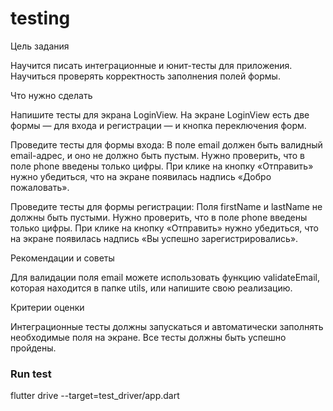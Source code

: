 # testing

Цель задания

Научится писать интеграционные и юнит-тесты для приложения.
Научиться проверять корректность заполнения полей формы.


Что нужно сделать

Напишите тесты для экрана LoginView. На экране LoginView есть две формы — для входа и регистрации — и кнопка переключения форм.



Проведите тесты для формы входа:
В поле email должен быть валидный email-адрес, и оно не должно быть пустым.
Нужно проверить, что в поле phone введены только цифры.
При клике на кнопку «Отправить» нужно убедиться, что на экране появилась надпись «Добро пожаловать».


Проведите тесты для формы регистрации:
Поля firstName и lastName не должны быть пустыми.
Нужно проверить, что в поле phone введены только цифры.
При клике на кнопку «Отправить» нужно убедиться, что на экране появилась надпись «Вы успешно зарегистрировались».


Рекомендации и советы

Для валидации поля email можете использовать функцию validateEmail, которая находится в папке utils, или напишите свою реализацию.



Критерии оценки

Интеграционные тесты должны запускаться и автоматически заполнять необходимые поля на экране.
Все тесты должны быть успешно пройдены.

### Run test
flutter drive --target=test_driver/app.dart
